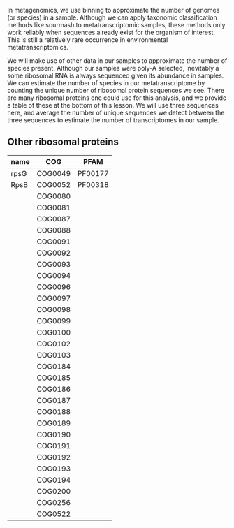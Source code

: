 In metagenomics, we use binning to approximate the number of genomes (or species) in a sample.
Although we can apply taxonomic classification methods like sourmash to metatranscriptomic 
samples, these methods only work reliably when sequences already exist for the organism of 
interest. This is still a relatively rare occurrence in environmental metatranscriptomics. 

We will make use of other data in our samples to approximate the number of species present.
Although our samples were poly-A selected, inevitably a some ribosomal RNA is always sequenced
given its abundance in samples. We can estimate the number of species in our metatranscriptome
by counting the unique number of ribosomal protein sequences we see. There are many ribosomal
proteins one could use for this analysis, and we provide a table of these at the bottom of 
this lesson. We will use three sequences here, and average the number of unique sequences we 
detect between the three sequences to estimate the number of transcriptomes in our sample.


## Other ribosomal proteins

| name | COG     | PFAM    |
|------|---------|---------|
| rpsG | COG0049 | PF00177 |
| RpsB | COG0052 | PF00318 |
|      | COG0080 |         |
|      | COG0081 |         |
|      | COG0087 |         |
|      | COG0088 |         |
|      | COG0091 |         |
|      | COG0092 |         |
|      | COG0093 |         |
|      | COG0094 |         |
|      | COG0096 |         |
|      | COG0097 |         |
|      | COG0098 |         |
|      | COG0099 |         |
|      | COG0100 |         |
|      | COG0102 |         |
|      | COG0103 |         |
|      | COG0184 |         |
|      | COG0185 |         |
|      | COG0186 |         |
|      | COG0187 |         |
|      | COG0188 |         |
|      | COG0189 |         |
|      | COG0190 |         |
|      | COG0191 |         |
|      | COG0192 |         |
|      | COG0193 |         |
|      | COG0194 |         |
|      | COG0200 |         |
|      | COG0256 |         |
|      | COG0522 |         | 
